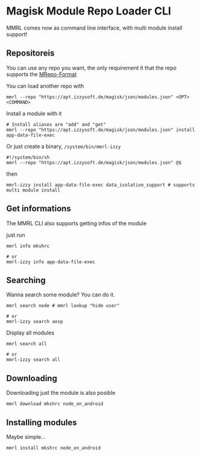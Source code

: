 # Magisk Module Repo Loader CLI

MMRL comes now as command line interface, with multi module install support!

## Repositoreis

You can use any repo you want, the only requirement it that the repo supports the [MRepo-Format](https://github.com/ya0211/magisk-modules-repo-util)

You can load another repo with
```shell
mmrl --repo "https://apt.izzysoft.de/magisk/json/modules.json" <OPT> <COMMAND>
```

Install a module with it

```shell
# Install aliases are "add" and "get"
mmrl --repo "https://apt.izzysoft.de/magisk/json/modules.json" install app-data-file-exec
```

Or just create a binary, `/system/bin/mmrl-izzy`

```shell
#!/system/bin/sh
mmrl --repo "https://apt.izzysoft.de/magisk/json/modules.json" @$
```

then
```shell
mmrl-izzy install app-data-file-exec data_isolation_support # supports multi module install
```

## Get informations

The MMRL CLI also supports getting infos of the module

just run
```shell
mmrl info mkshrc

# or
mmrl-izzy info app-data-file-exec
```


## Searching

Wanna search some module? You can do it.

```shell
mmrl search node # mmrl lookup "hide user"

# or 
mmrl-izzy search aosp
```

Display all modules

```shell
mmrl search all

# or
mmrl-izzy search all
```

## Downloading

Downloading just the module is also posible

```shell
mmrl download mkshrc node_on_android
```

## Installing modules

Maybe simple...

```shell
mmrl install mkshrc node_on_android
```